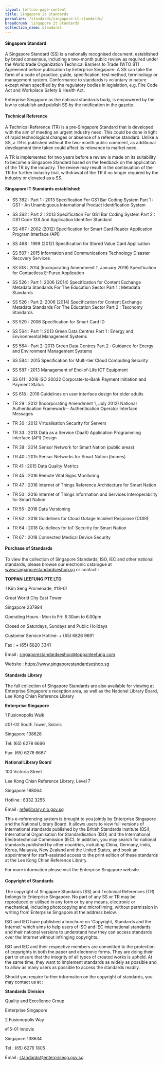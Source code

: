 ```yaml
---
layout: leftnav-page-content
title: Singapore It Standards
permalink: /standards/singapore-it-standards/
breadcrumb: Singapore It Standards
collection_name: standards
---
```


#### Singapore Standard
A Singapore Standard (SS) is a nationally recognised document, established by broad consensus, including a two-month public review as required under the World trade Organization Technical Barriers to Trade (WTO BT) Agreement before publication by Enterprise Singapore. A SS can take the form of a code of practice, guide, specification, test method, terminology or management system. Conformance to standards is voluntary in nature except when specified by the regulatory bodies in legislation, e.g. Fire Code Act and Workplace Safety & Health Act.

Enterprise Singapore as the national standards body, is empowered by the law to establish and publish SS by the notification in the gazette.

#### Technical Reference
A Technical Reference (TR) is a pre-Singapore Standard that is developed with the aim of meeting an urgent industry need. This could be done in light of rapid technological changes or absence of a reference standard. Unlike a SS, a TR is published without the two-month public comment, as additional development time taken could affect its relevance to market need.

A TR is implemented for two years before a review is made on its suitability to become a Singapore Standard based on the feedback on the application of the TR by the industry. The review may result in the continuation of the TR for further industry trial, withdrawal of the TR if no longer required by the industry or elevated as a SS.

#### Singapore IT Standards established:

* SS 362 : Part 1 : 2013	Specification For GS1 Bar Coding System Part 1 : GS1 - An Unambiguous International Product Identification System

* SS 362 : Part 2 : 2013	Specification For GS1 Bar Coding System Part 2 : GS1 Code 128 And Application Identifier Standard

* SS 467 : 2002 (2012)	Specification for Smart Card Reader Application Program Interface (API)

* SS 468 : 1999 (2012)	Specification for Stored Value Card Application

* SS 507 : 2015	Information and Communications Technology Disaster Recovery Services

* SS 518 : 2014 (Incorporating Amendment 1, January 2019)	Specification for Contactless E-Purse Application

* SS 526 : Part 1: 2006 (2014)	Specification for Content Exchange Metadata Standards For The Education Sector Part 1 : Metadata Standards

* SS 526 : Part 2: 2006 (2014)	Specification for Content Exchange Metadata Standards For The Education Sector Part 2 : Taxonomy Standards

* SS 529 : 2006	Specification for Smart Card ID

* SS 564 : Part 1: 2013	Green Data Centres Part 1 : Energy and Environmental Management Systems

* SS 564 : Part 2: 2013	Green Data Centres Part 2 : Guidance for Energy and Environment Management Systems

* SS 584 : 2015	Specification for Multi-tier Cloud Computing Security

* SS 587 : 2013	Management of End-of-Life ICT Equipment

* SS 611 : 2016	ISO 20022 Corporate-to-Bank Payment Initiation and Payment Status

* SS 618 : 2016	Guidelines on user interface design for older adults

* TR 29 : 2012 (Incorporating Amendment 1, July 2012)	National Authentication Framework-- Authentication Operator Interface Messages

* TR 30 : 2012	Virtualisation Security for Servers

* TR 33 : 2013 Data as a Service (DaaS) Application Programming Interface (API) Design

* TR 38 : 2014	Sensor Network for Smart Nation (public areas)

* TR 40 : 2015 Sensor Networks for Smart Nation (homes)

* TR 41 : 2015 Data Quality Metrics

* TR 45 : 2016	Remote Vital Signs Monitoring

* TR 47 : 2016	Internet of Things Reference Architecture for Smart Nation

* TR 50 : 2016	Internet of Things Information and Services Interoperability for Smart Nation

* TR 55 : 2016	Data Versioning

* TR 62 : 2018	Guidelines for Cloud Outage Incident Response (COIR)

* TR 64 : 2018	Guidelines for IoT Security for Smart Nation

* TR 67 : 2018	Connected Medical Device Security


#### Purchase of Standards

To view the collection of Singapore Standards, ISO, IEC and other national standards, please browse our electronic catalogue at www.singaporestandardseshop.sg or contact :

**TOPPAN LEEFUNG PTE LTD**

1 Kim Seng Promenade, #18-01

Great World City East Tower

Singapore 237994


Operating Hours : Mon to Fri: 9.30am to 6.00pm

Closed on Saturdays, Sundays and Public Holidays


Customer Service Hotline: + (65) 6826 9691

Fax : + (65) 6820 3341

Email : singaporestandardseshop@toppanleefung.com

Website : https://www.singaporestandardseshop.sg


#### Standards Library

The full collection of Singapore Standards are also available for viewing at Enterprise Singapore's reception area, as well as the National Library Board, Lee Kong Chian Reference Library

**Enterprise Singapore**

1 Fusionopolis Walk

#01-02 South Tower, Solaris

Singapore 138628

Tel: (65) 6278 6666

Fax: (65) 6278 6667

**National Library Board**

100 Victoria Street 

Lee Kong Chian Reference Library, Level 7

Singapore 188064 

Hotline : 6332 3255 

Email : ref@library.nlb.gov.sg


This e-referencing system is brought to you jointly by Enterprise Singapore and the National Library Board. It allows users to view full versions of international standards published by the British Standards Institute (BSI), International Organisation for Standardisation (ISO) and the International Electrotechnical Commission (IEC). In addition, you may search for national standards published by other countries, including China, Germany, India, Korea, Malaysia, New Zealand and the United States, and book an appointment for staff-assisted access to the print edition of these standards at the Lee Kong Chian Reference Library.


For more information please visit the Enterprise Singapore website.


#### Copyright of Standards

The copyright of Singapore Standards (SS) and Technical References (TR) belongs to Enterprise Singapore. No part of any SS or TR may be reproduced or utilised in any form or by any means, electronic or mechanical, including photocopying and microfilming, without permission in writing from Enterprise Singapore at the address below.

ISO and IEC have published a brochure on 'Copyright, Standards and the Internet' which aims to help users of ISO and IEC international standards and their national versions to understand how they can access standards over the Internet without infringing copyrights.

ISO and IEC and their respective members are committed to the protection of copyrights in both the paper and electronic forms. They are doing their part to ensure that the integrity of all types of created works is upheld. At the same time, they want to implement standards as widely as possible and to allow as many users as possible to access the standards readily.

Should you require further information on the copyright of standards, you may contact us at :


**Standards Division**

Quality and Excellence Group 

Enterprise Singapore

2 Fusionopolis Way

#15-01 Innovis 

Singapore 138634 

Tel : (65) 6279 1805

Email : standards@enterprisesg.gov.sg
